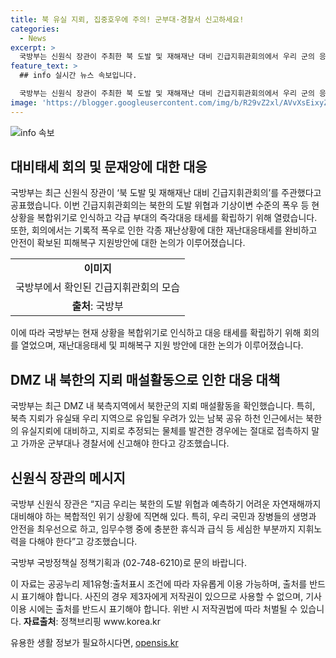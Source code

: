```yaml
---
title: 북 유실 지뢰, 집중호우에 주의! 군부대·경찰서 신고하세요!
categories:
  - News
excerpt: >
  국방부는 신원식 장관이 주최한 북 도발 및 재해재난 대비 긴급지휘관회의에서 우리 군의 응징 및 대비태세를 논의했다고 밝혔다. 이번 회의는 북한의 도발과 기상이변을 고려하여 복합위기 상황으로 간주되었으며, 재난대응태세 및 피해복구 지원방안도 논의되었다. 또한, 남북 공유 하천 인근에서 북한의 지뢰 유실에 대비하고 군인들의 안전을 최우선으로 하는 것이 강조되었다. (출처: 정책브리핑 www.korea.kr)
feature_text: >
  ## info 실시간 뉴스 속보입니다.

  국방부는 신원식 장관이 주최한 북 도발 및 재해재난 대비 긴급지휘관회의에서 우리 군의 응징 및 대비태세를 논의했다고 밝혔다. 이번 회의는 북한의 도발과 기상이변을 고려하여 복합위기 상황으로 간주되었으며, 재난대응태세 및 피해복구 지원방안도 논의되었다. 또한, 남북 공유 하천 인근에서 북한의 지뢰 유실에 대비하고 군인들의 안전을 최우선으로 하는 것이 강조되었다. (출처: 정책브리핑 www.korea.kr)
image: 'https://blogger.googleusercontent.com/img/b/R29vZ2xl/AVvXsEixyZcFfHzMRdzZMjFBmAUKJYCLCGyLL1o632UiGVXcaFdKo_bkvkuCioo0uUKlGfBVcT3P84aROyZIXSBEx3Aw5nCQ3pTgDom1WDC4m8eifvWiAmWEEVb4x6G_l8C0QH225ldMjyaFvpxGEBGNO37VmDTDMHGhJPq73UglMfDca1-0aw/s1600/blogspot.png'
---
```


<p><img src="https://blogger.googleusercontent.com/img/b/R29vZ2xl/AVvXsEixyZcFfHzMRdzZMjFBmAUKJYCLCGyLL1o632UiGVXcaFdKo_bkvkuCioo0uUKlGfBVcT3P84aROyZIXSBEx3Aw5nCQ3pTgDom1WDC4m8eifvWiAmWEEVb4x6G_l8C0QH225ldMjyaFvpxGEBGNO37VmDTDMHGhJPq73UglMfDca1-0aw/s1600/blogspot.png" alt="info 속보" /></p>

<h2 data-ke-size="size26">대비태세 회의 및 문재앙에 대한 대응</h2>

<p data-ke-size="size16">국방부는 최근 신원식 장관이 ‘북 도발 및 재해재난 대비 긴급지휘관회의’를 주관했다고 공표했습니다. 이번 긴급지휘관회의는 북한의 도발 위협과 기상이변 수준의 폭우 등 현 상황을 복합위기로 인식하고 각급 부대의 즉각대응 태세를 확립하기 위해 열렸습니다. 또한, 회의에서는 기록적 폭우로 인한 각종 재난상황에 대한 재난대응태세를 완비하고 안전이 확보된 피해복구 지원방안에 대한 논의가 이루어졌습니다.</p>

<table>
  <tr>
    <td style="text-align: center; height: 17px;"><b>이미지</b></td>
  </tr>
  <tr>
    <td style="text-align: center; height: 17px;">국방부에서 확인된 긴급지휘관회의 모습</td>
  </tr>
  <tr>
    <td style="text-align: center; height: 17px;"><b>출처</b>: 국방부</td>
  </tr>
</table>

<p data-ke-size="size16">이에 따라 국방부는 현재 상황을 복합위기로 인식하고 대응 태세를 확립하기 위해 회의를 열었으며, 재난대응태세 및 피해복구 지원 방안에 대한 논의가 이루어졌습니다.</p>

<h2 data-ke-size="size26">DMZ 내 북한의 지뢰 매설활동으로 인한 대응 대책</h2>

<p data-ke-size="size16">국방부는 최근 DMZ 내 북측지역에서 북한군의 지뢰 매설활동을 확인했습니다. 특히, 북측 지뢰가 유실돼 우리 지역으로 유입될 우려가 있는 남북 공유 하천 인근에서는 북한의 유실지뢰에 대비하고, 지뢰로 추정되는 물체를 발견한 경우에는 절대로 접촉하지 말고 가까운 군부대나 경찰서에 신고해야 한다고 강조했습니다.</p>

<h2 data-ke-size="size26">신원식 장관의 메시지</h2>

<p data-ke-size="size16">국방부 신원식 장관은 “지금 우리는 북한의 도발 위협과 예측하기 어려운 자연재해까지 대비해야 하는 복합적인 위기 상황에 직면해 있다. 특히, 우리 국민과 장병들의 생명과 안전을 최우선으로 하고, 임무수행 중에 충분한 휴식과 급식 등 세심한 부분까지 지휘노력을 다해야 한다”고 강조했습니다.</p>

<p data-ke-size="size16">국방부 국방정책실 정책기획과 (02-748-6210)로 문의 바랍니다.</p>

<p data-ke-size="size16">이 자료는 공공누리 제1유형:출처표시 조건에 따라 자유롭게 이용 가능하며, 출처를 반드시 표기해야 합니다. 사진의 경우 제3자에게 저작권이 있으므로 사용할 수 없으며, 기사 이용 시에는 출처를 반드시 표기해야 합니다. 위반 시 저작권법에 따라 처벌될 수 있습니다. <b>자료출처</b>: 정책브리핑 www.korea.kr</p>
유용한 생활 정보가 필요하시다면, <a href="https://opensis.kr" rel="dofollow">opensis.kr</a>


